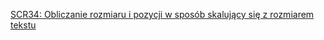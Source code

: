 [SCR34: Obliczanie rozmiaru i pozycji w sposób skalujący się z rozmiarem tekstu](https://www.w3.org/WAI/WCAG22/Techniques/client-side-script/SCR34)